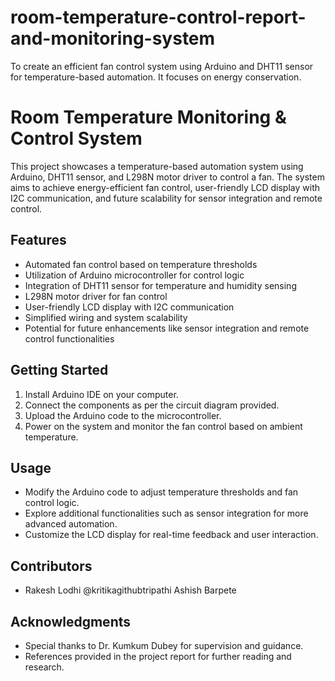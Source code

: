 # room-temperature-control-report-and-monitoring-system
To create an efficient fan control system using Arduino and DHT11 sensor for temperature-based automation. It focuses on energy conservation.
# Room Temperature Monitoring & Control System

This project showcases a temperature-based automation system using Arduino, DHT11 sensor, and L298N motor driver to control a fan. The system aims to achieve energy-efficient fan control, user-friendly LCD display with I2C communication, and future scalability for sensor integration and remote control.

## Features
- Automated fan control based on temperature thresholds
- Utilization of Arduino microcontroller for control logic
- Integration of DHT11 sensor for temperature and humidity sensing
- L298N motor driver for fan control
- User-friendly LCD display with I2C communication
- Simplified wiring and system scalability
- Potential for future enhancements like sensor integration and remote control functionalities

## Getting Started
1. Install Arduino IDE on your computer.
2. Connect the components as per the circuit diagram provided.
3. Upload the Arduino code to the microcontroller.
4. Power on the system and monitor the fan control based on ambient temperature.

## Usage
- Modify the Arduino code to adjust temperature thresholds and fan control logic.
- Explore additional functionalities such as sensor integration for more advanced automation.
- Customize the LCD display for real-time feedback and user interaction.

## Contributors
- Rakesh Lodhi @kritikagithubtripathi Ashish Barpete

## Acknowledgments
- Special thanks to Dr. Kumkum Dubey for supervision and guidance.
- References provided in the project report for further reading and research.






